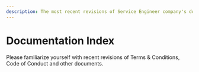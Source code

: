 ```yaml
---
description: The most recent revisions of Service Engineer company's documents
---
```


# Documentation Index

Please familiarize yourself with recent revisions of  Terms & Conditions, Code of Conduct and other documents.

